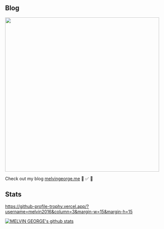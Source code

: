 ## Blog

<img width="500"  src="https://melvingeorge.me/metame.png" />


Check out my blog [melvingeorge.me](https://melvingeorge.me) 🚀 ✅ 🦄

## Stats
https://github-profile-trophy.vercel.app/?username=melvin2016&column=3&margin-w=15&margin-h=15


<a>[![MELVIN GEORGE's github stats](https://github-readme-stats.anuraghazra1.vercel.app/api?username=melvin2016&show_icons=true&title_color=000&icon_color=3447d4&text_color=000&bg_color=90cdf4)](https://github.com/anuraghazra/github-readme-stats)</a>


